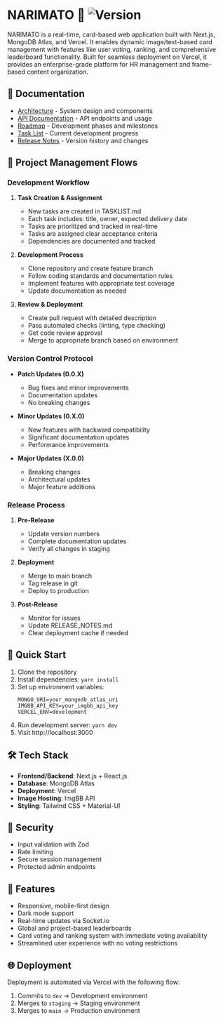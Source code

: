 # NARIMATO 🎴 ![Version](https://img.shields.io/badge/version-2.3.0-blue.svg)

NARIMATO is a real-time, card-based web application built with Next.js, MongoDB Atlas, and Vercel. It enables dynamic image/text-based card management with features like user voting, ranking, and comprehensive leaderboard functionality. Built for seamless deployment on Vercel, it provides an enterprise-grade platform for HR management and frame-based content organization.

## 📑 Documentation

- [Architecture](./ARCHITECTURE.md) - System design and components
- [API Documentation](./API.md) - API endpoints and usage
- [Roadmap](./ROADMAP.md) - Development phases and milestones
- [Task List](./TASKLIST.md) - Current development progress
- [Release Notes](./RELEASE_NOTES.md) - Version history and changes

## 🔄 Project Management Flows

### Development Workflow

1. **Task Creation & Assignment**
   - New tasks are created in TASKLIST.md
   - Each task includes: title, owner, expected delivery date
   - Tasks are prioritized and tracked in real-time
   - Tasks are assigned clear acceptance criteria
   - Dependencies are documented and tracked

2. **Development Process**
   - Clone repository and create feature branch
   - Follow coding standards and documentation rules
   - Implement features with appropriate test coverage
   - Update documentation as needed

3. **Review & Deployment**
   - Create pull request with detailed description
   - Pass automated checks (linting, type checking)
   - Get code review approval
   - Merge to appropriate branch based on environment

### Version Control Protocol

- **Patch Updates (0.0.X)**
  - Bug fixes and minor improvements
  - Documentation updates
  - No breaking changes

- **Minor Updates (0.X.0)**
  - New features with backward compatibility
  - Significant documentation updates
  - Performance improvements

- **Major Updates (X.0.0)**
  - Breaking changes
  - Architectural updates
  - Major feature additions

### Release Process

1. **Pre-Release**
   - Update version numbers
   - Complete documentation updates
   - Verify all changes in staging

2. **Deployment**
   - Merge to main branch
   - Tag release in git
   - Deploy to production

3. **Post-Release**
   - Monitor for issues
   - Update RELEASE_NOTES.md
   - Clear deployment cache if needed

## 🚀 Quick Start

1. Clone the repository
2. Install dependencies: `yarn install`
3. Set up environment variables:
   ```env
   MONGO_URI=your_mongodb_atlas_uri
   IMGBB_API_KEY=your_imgbb_api_key
   VERCEL_ENV=development
   ```
4. Run development server: `yarn dev`
5. Visit http://localhost:3000

## 🛠 Tech Stack

- **Frontend/Backend**: Next.js + React.js
- **Database**: MongoDB Atlas
- **Deployment**: Vercel
- **Image Hosting**: ImgBB API
- **Styling**: Tailwind CSS + Material-UI

## 🔐 Security

- Input validation with Zod
- Rate limiting
- Secure session management
- Protected admin endpoints

## 📱 Features

- Responsive, mobile-first design
- Dark mode support
- Real-time updates via Socket.io
- Global and project-based leaderboards
- Card voting and ranking system with immediate voting availability
- Streamlined user experience with no voting restrictions

## 🌐 Deployment

Deployment is automated via Vercel with the following flow:
1. Commits to `dev` -> Development environment
2. Merges to `staging` -> Staging environment
3. Merges to `main` -> Production environment
